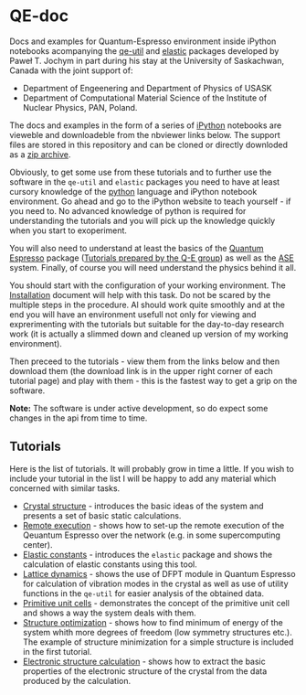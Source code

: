QE-doc
======

Docs and examples for Quantum-Espresso environment inside iPython notebooks acompanying 
the [qe-util](https://github.com/jochym/Elastic) and [elastic](https://github.com/jochym/Elastic) 
packages developed by Paweł T. Jochym in part during his stay 
at the University of Saskachwan, Canada with the joint support of:

* Department of Engeenering and Department of Physics of USASK 
* Department of Computational Material Science of the Institute of Nuclear Physics, PAN, Poland. 

The docs and examples in the form of a series of [iPython](http://www.ipython.org/) notebooks
are vieweble and downloadeble from the nbviewer links below. The support files are stored in 
this repository and can be cloned or directly downloded as 
a [zip archive](https://github.com/jochym/qe-doc/archive/master.zip).

Obviously, to get some use from these tutorials and to further use the software in 
the `qe-util` and `elastic` packages you need to have at least cursory knowledge of the 
[python](http://www.python.org) language and iPython notebook environment. 
Go ahead and go to the iPython website to teach yourself - if you need to. 
No advanced knowledge of python is required for understanding the tutorials and you will
pick up the knowledge quickly when you start to exoperiment.

You will also need to understand at least the basics of the 
[Quantum Espresso](http://www.quantumespresso.org) package ([Tutorials prepared by the Q-E group](http://www.fisica.uniud.it/~giannozz/QE-Tutorial/)) as well as the [ASE](https://wiki.fysik.dtu.dk/ase/) system. 
Finally, of course you will need understand the physics behind it all.

You should start with the configuration of your working environment. 
The [Installation](http://nbviewer.ipython.org/gist/jochym/a7f552e8b1fced1bc996) document will help with this task.
Do not be scared by the multiple steps in the procedure. Al should work quite smoothly and at the end you will have an environment usefull not only for viewing and exprerimenting with the tutorials but suitable for the day-to-day research work (it is actually a slimmed down and cleaned up version of my working environment).

Then preceed to the tutorials - view them from the links below and then download them (the download link is in the upper right corner of each tutorial page) and play with them - this is the fastest way to get a grip on the software.

**Note:** The software is under active development, so do expect some changes in the api from time to time.

Tutorials
---------

Here is the list of tutorials. It will probably grow in time a little. If you wish to include your tutorial in the list I will be happy to add any material which concerned with similar tasks.

* [Crystal structure](http://nbviewer.ipython.org/gist/jochym/603c0d13bc7d3dc8148d) - introduces the basic ideas of the system and presents a set of basic static calculations.
* [Remote execution](http://nbviewer.ipython.org/gist/jochym/d504ce067b99686e4ae8) - shows how to set-up the remote execution of the Qeuantum Espresso over the network (e.g. in some supercomputing center).
* [Elastic constants](http://nbviewer.ipython.org/gist/jochym/5fb472070a272b61f75c) - introduces the `elastic` package and shows the calculation of elastic constants using this tool.
* [Lattice dynamics](http://nbviewer.ipython.org/gist/jochym/f3f37daa4cf1884f02ad) - shows the use of DFPT module in Quantum Espresso for calculation of vibration modes in the crystal as well as use of utility functions in the `qe-util` for easier analysis of the obtained data.
* [Primitive unit cells](http://nbviewer.ipython.org/gist/jochym/d68d81026eed03467d69) - demonstrates the concept of the primitive unit cell and shows a way the system deals with them.
* [Structure optimization](http://nbviewer.ipython.org/gist/jochym/) - shows how to find minimum of energy of the system whith more degrees of freedom (low symmetry structures etc.). The example of structure minimization for a simple structure is included in the first tutorial.
* [Electronic structure calculation](http://nbviewer.ipython.org/gist/jochym/) - shows how to extract the basic properties of the electronic structure of the crystal from the data produced by the calculation.




